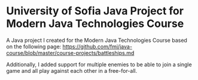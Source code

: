 # University of Sofia Java Project for Modern Java Technologies Course 

A Java project I created for the Modern Java Technologies Course based on the following page: https://github.com/fmi/java-course/blob/master/course-projects/battleships.md

Additionally, I added support for multiple enemies to be able to join a single game and all play against each other in a free-for-all.
